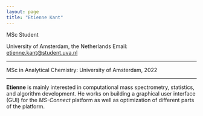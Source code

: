 ```yaml
---
layout: page
title: "Etienne Kant"
---
```


MSc Student 

University of Amsterdam, the Netherlands 
Email: etienne.kant@student.uva.nl

---

MSc in Analytical Chemistry: University of Amsterdam, 2022

---

**Etienne** is mainly interested in computational mass spectrometry, statistics, and algorithm development. He works on building a graphical user interface (GUI) for the *MS-Connect* platform as well as optimization of different parts of the platform. 
